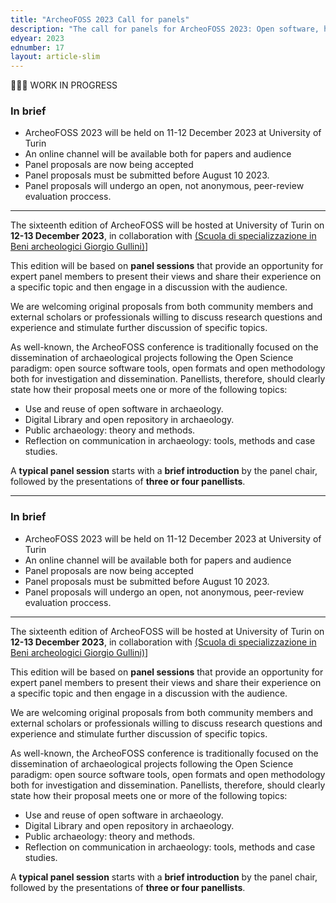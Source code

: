 ```yaml
---
title: "ArcheoFOSS 2023 Call for panels"
description: "The call for panels for ArcheoFOSS 2023: Open software, hardware, processes, data and formats in archaeological research is now available"
edyear: 2023
ednumber: 17
layout: article-slim
---
```


🚧🚧🚧 WORK IN PROGRESS 

### In brief

- ArcheoFOSS 2023 will be held on 11-12 December 2023 at University of Turin
- An online channel will be available both for papers and audience
- Panel proposals are now being accepted
- Panel proposals must be submitted before August 10 2023.
- Panel proposals will undergo an open, not anonymous, peer-review evaluation proccess.

---

The sixteenth edition of ArcheoFOSS will be hosted at  University of Turin on **12-13 December 2023**, in collaboration with [(Scuola di specializzazione in Beni archeologici Giorgio Gullini)]([https://scuolaarcheologia.campusnet.unito.it/do/corsi.pl/Show?_id=mg37)]

This edition will be based on **panel sessions** that provide an opportunity for expert panel members to present their views and share their experience on a specific topic and then engage in a discussion with the audience.

We are welcoming original proposals from both community members and external scholars or professionals willing to discuss research questions and experience and stimulate further discussion of specific topics.

As well-known, the ArcheoFOSS conference is traditionally focused on the dissemination of archaeological projects following the Open Science paradigm:  open source software tools, open formats and open methodology both for investigation and dissemination. Panellists, therefore, should clearly state how their proposal meets one or more of the following topics:

- Use and reuse of open software in archaeology.
- Digital Library and open repository in archaeology.
- Public archaeology: theory and methods.
- Reflection on communication in archaeology: tools, methods and case studies.

A **typical panel session** starts with a **brief introduction** by the panel chair, followed by the presentations of **three or four panellists**.

<!-- Proposals for panels can be submitted by one or two researchers. Each complete proposal must include:

- A **title** describing the contents
- A brief **description** of the proposed specific research topcic (max. 2.000 characters, spaces included), containing the state-of-art, at least one research question on which papers will be called and possibly a recent bibliography.
- One illustrative **image**, landscape orientation, with a minimal width of 2000px.
- Full name(s), affiliation(s) and email addressed and possibly Twitter username of the proponent(s) (**max 2 proponents**)

Proposals for panels **must** fully comply with the ArcheoFOSS mission, regarding free and open source software or hardware, open processes, open data, open science in the archaeological or more generally in the heritage domain.

Proposals **must** be submitted via email, at [info@archeofoss.org](info@archeofoss.org) **before April 14 2022**, and **must** be licensed as CC-BY.

A **maximum of 10 panels** will be accepted. -->



---

### In brief

- ArcheoFOSS 2023 will be held on 11-12 December 2023 at University of Turin
- An online channel will be available both for papers and audience
- Panel proposals are now being accepted
- Panel proposals must be submitted before August 10 2023.
- Panel proposals will undergo an open, not anonymous, peer-review evaluation proccess.

---

The sixteenth edition of ArcheoFOSS will be hosted at  University of Turin on **12-13 December 2023**, in collaboration with [(Scuola di specializzazione in Beni archeologici Giorgio Gullini)]([https://scuolaarcheologia.campusnet.unito.it/do/corsi.pl/Show?_id=mg37)]

This edition will be based on **panel sessions** that provide an opportunity for expert panel members to present their views and share their experience on a specific topic and then engage in a discussion with the audience.

We are welcoming original proposals from both community members and external scholars or professionals willing to discuss research questions and experience and stimulate further discussion of specific topics.

As well-known, the ArcheoFOSS conference is traditionally focused on the dissemination of archaeological projects following the Open Science paradigm:  open source software tools, open formats and open methodology both for investigation and dissemination. Panellists, therefore, should clearly state how their proposal meets one or more of the following topics:

- Use and reuse of open software in archaeology.
- Digital Library and open repository in archaeology.
- Public archaeology: theory and methods.
- Reflection on communication in archaeology: tools, methods and case studies.

A **typical panel session** starts with a **brief introduction** by the panel chair, followed by the presentations of **three or four panellists**.

<!-- Proposals for panels can be submitted by one or two researchers. Each complete proposal must include:

- A **title** describing the contents
- A brief **description** of the proposed specific research topcic (max. 2.000 characters, spaces included), containing the state-of-art, at least one research question on which papers will be called and possibly a recent bibliography.
- One illustrative **image**, landscape orientation, with a minimal width of 2000px.
- Full name(s), affiliation(s) and email addressed and possibly Twitter username of the proponent(s) (**max 2 proponents**)

Proposals for panels **must** fully comply with the ArcheoFOSS mission, regarding free and open source software or hardware, open processes, open data, open science in the archaeological or more generally in the heritage domain.

Proposals **must** be submitted via email, at [info@archeofoss.org](info@archeofoss.org) **before August 10 2023**, and **must** be licensed as CC-BY.

All proposals will be published in a dedicated GitHub repository and will be available to an open, not anonymous, peer-review process. More information on the evaluation procedure will be published in the next few weeks.
